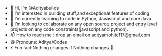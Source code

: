 - 👋 Hi, I’m @Adityabuilds
- 👀 I’m interested in building stuff,and exceptional features of coding.
- 🌱 I’m currently learning to code in Python, Javascript and core Java.
- 💞️ I’m looking to collaborate on any open source project and entry level projects on any code constraints(javascript and python). 
- 📫 How to reach me : drop an email on adityamohite117@gmail.com
- 😄 Pronouns: Aditya/Codes
- ⚡ Fun fact:Nothing changes if Nothing changes 🥇

<!---
Adityabuilds/Adityabuilds is a ✨ special ✨ repository because its `README.md` (this file) appears on your GitHub profile.
You can click the Preview link to take a look at your changes.
--->
